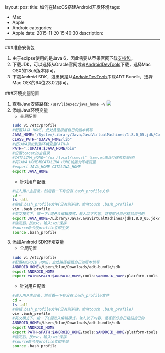 layout: post
title: 如何在MacOS搭建Android开发环境
tags:
  - Mac
  - Apple
  - Android
categories:
  - Apple
date: 2015-11-20 15:40:30
description:
---
###准备安装包
1. 由于eclipse使用的是Java 6，因此需要从苹果官网下载[支持包](https://support.apple.com/kb/DL1572?locale=zh_CN&viewlocale=zh_CN)。
2. 下载JDK，可以选择从Oracle官网或者[AndroidDevTools](http://www.androiddevtools.cn)下载，选择Mac OSX的1.8u5版本即可。
3. 下载Android SDK，这里我是从[AndroidDevTools](http://www.androiddevtools.cn)下载ADT Bundle，选择Mac OSX的64位23.0.2即可。
<!--more-->
###环境变量配置

1. 查看Java安装路径: `/usr/libexec/java_home -V`
![](http://7xkfin.com1.z0.glb.clouddn.com/QQ截图20151120160216.png)
2. 添加Java环境变量
	- 全局配置
	```bash
	sudo vi /etc/profile
	#配置JAVA_HOME，此处路径根据自己的版本填写
	JAVA_HOME="/System/Library/Java/JavaVirtualMachines/1.8.0_05.jdk/Contents/Home/"
	CLASS_PATH="$JAVA_HOME/lib"
	#把JAVA添加到到环境变量PATH中
	PATH=".:$PATH:$JAVA_HOME/bin"
	#设置tomcat的主目录
	#CATALINA_HOME="/usr/local/tomcat"（tomcat需自行提前安装好）
	#将JAVA_HOME和CATALINA_HOME设置为环境变量
	#export JAVA_HOME CATALINA_HOME
	export JAVA_HOME
	```
	- 针对用户配置
	```bash
	#进入用户主目录，然后看一下有没有.bash_profile文件
	cd ~
	ls -all
	#编辑.bash_profile文件(没有则新建，命令touch .bash_profile)
	vim .bash_profile
	#英文模式下，按一下i键进入编辑模式，输入以下内容，路径部分自己粘贴自己的
	export JAVA_HOME=/Library/Java/JavaVirtualMachines/jdk1.8.0_05.jdk/Contents/Home
	#输完后，按esc，输入:wq!保存
	#source命令使profile立即生效
	source .bash_profile
	```
3. 添加Android SDK环境变量
	- 全局配置
	```bash
	sudo vi /etc/profile
	#配置ANDROID_HOME，此处路径根据自己的版本填写
	ANDROID_HOME=/Users/blue/Downloads/adt-bundle/sdk
	export ANDROID_HOME
	export PATH=$PATH:$ANDROID_HOME/tools:$ANDROID_HOME/platform-tools	
	```
	- 针对用户配置
	```bash
	#进入用户主目录，然后看一下有没有.bash_profile文件
	cd ~
	ls -all
	#编辑.bash_profile文件(没有则新建，命令touch .bash_profile)
	vim .bash_profile
	#英文模式下，按一下i键进入编辑模式，输入以下内容，路径部分自己粘贴自己的
	ANDROID_HOME=/Users/blue/Downloads/adt-bundle/sdk
	export ANDROID_HOME
	export PATH=$PATH:$ANDROID_HOME/tools:$ANDROID_HOME/platform-tools
	#输完后，按esc，输入:wq!保存
	#source命令使profile立即生效
	source .bash_profile
	```